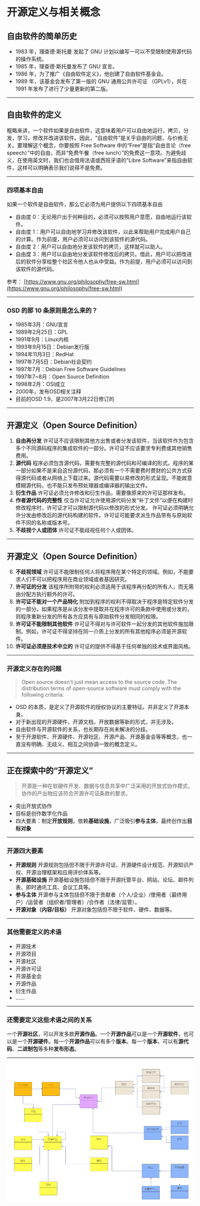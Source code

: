# 开源定义与相关概念

## 自由软件的简单历史

* 1983 年，理查德·斯托曼 发起了 GNU 计划以编写一可以不受限制使用源代码的操作系统。 
* 1985 年，理查德·斯托曼发布了 GNU 宣言。
* 1986 年，为了推广《自由软件定义》，他创建了自由软件基金会。
* 1989 年，该基金会发布了第一版的 GNU 通用公共许可证 （GPLv1），并在 1991 年发布了进行了少量更新的第二版。

---

## 自由软件的定义

粗略来讲，一个软件如果是自由软件，这意味着用户可以自由地运行，拷贝，分发，学习，修改并改进该软件。因此，“自由软件”是关乎自由的问题，与价格无关。要理解这个概念，你要按照 Free Software 中的“Free”是指“自由言论（free speech）”中的自由，而非“免费午餐（free lunch）”的免费这一意项。为避免歧义，在使用英文时，我们也会借用法语或西班牙语的“Libre Software”来指自由软件，这样可以明确表示我们说得不是免费。

---

### 四项基本自由

如果一个软件是自由软件，那么它必须为用户提供以下四项基本自由

* 自由度 0：无论用户出于何种目的，必须可以按照用户意愿，自由地运行该软件。
* 自由度 1：用户可以自由地学习并修改该软件，以此来帮助用户完成用户自己的计算。作为前提，用户必须可以访问到该软件的源代码。
* 自由度 2：用户可以自由地分发该软件的拷贝，这样就可以助人。
* 自由度 3：用户可以自由地分发该软件修改后的拷贝。借此，用户可以把改进后的软件分享给整个社区令他人也从中受益。作为前提，用户必须可以访问到该软件的源代码。

参考： [https://www.gnu.org/philosophy/free-sw.html](https://www.gnu.org/philosophy/free-sw.html)

---

### OSD 的那 10 条原则是怎么来的？

* 1985年3月：GNU宣言
* 1989年2月25日：GPL
* 1991年9月：Linux内核
* 1993年9月15日：Debian发行版
* 1994年11月3日：RedHat
* 1997年7月5日：Debian社会契约
* 1997年7月：Debian Free Software Guidelines
* 1997年7~8月：Open Source Definition
* 1998年2月：OSI成立
* 2000年，发布OSD相关注释
* 目前的OSD 1.9，是2007年3月22日修订的

---

## 开源定义（Open Source Definition）

1. **自由再分发** 许可证不应该限制其他方出售或者分发该软件，当该软件作为包含多个不同源码程序的集成软件的一部分。许可证不应该要求专利费或其他销售费用。
2. **源代码** 程序必须包含源代码，需要有完整的源代码和可编译的形式。程序的某一部分如果不是来自这份源代码，那必须有一个不需要费时费财的公共方式获得源代码或者从网络上下载过来。源代码需要以易修改的形式呈现。不能故意模糊源代码，也不能只发布预处理器或编译器的输出文件。
3. **衍生作品** 许可证必须允许修改和衍生作品，需要像原来的许可证那样发布。
4. **作者源代码的完整性** 仅当许可证允许使用源代码分发“补丁文件”以便在构建时修改程序时，许可证才可以限制源代码以修改的形式分发。 许可证必须明确允许分发由修改后的源代码构建的软件。许可证可能要求派生作品带有与原始软件不同的名称或版本号。
5. **不歧视个人或团体** 许可证不能歧视任何个人或团体。

---

## 开源定义（Open Source Definition）

6. **不歧视领域** 许可证不能限制任何人将程序用在某个特定的领域。例如，不能要求人们不可以把程序用在商业领域或者基因研究。
7. **许可证的分发** 该程序所附带的权利必须适用于该程序再分配的所有人，而无需由分配方执行额外的许可。
8. **许可证不能对一个产品特化** 附加到程序的权利不得取决于程序是特定软件分发的一部分。如果程序是从该分发中提取并在程序许可的条款中使用或分发的，则程序重新分发的所有各方应具有与原始软件分发相同的权限。
9. **许可证不能限制其他软件** 许可证不得对与许可软件一起分发的其他软件施加限制。例如，许可证不得坚持在同一介质上分发的所有其他程序必须是开源软件。
10. **许可证必须是技术中立的** 许可证的提供不得基于任何单独的技术或界面风格。

---

### 开源定义存在的问题

> Open source doesn't just mean access to the source code. The distribution terms of open-source software must comply with the following criteria:

* OSD 的本质，是定义了开源软件的授权协议的主要特征。并非定义了开源本身。
* 对于新出现的开源硬件，开源文档，开放数据等新的形式，并无涉及。
* 自由软件与开源软件的关系，也长期存在尚未解决的分歧。
* 至于开源软件、开源硬件、开源社区、开源产品、开源基金会等等概念，也一直没有明确、无歧义、相互之间协调一致的概念定义。

---

## 正在探索中的“开源定义”

> 开源是一种在软硬件开发、数据与信息共享中广泛采用的开放式协作模式，协作的产出物应该符合开源许可证条款的要求。

* 突出开放式协作
* 目标是创作数字化作品
* 四大要素：制定**开放规则**，依赖**基础设施**，广泛吸引**参与主体**，最终创作出**目标对象**

---

### 开源四大要素

* **开源规则** 开源规则包括但不限于开源许可证、开源硬件设计规范、开源知识产权、开源治理框架和应用评价体系等。
* **开源基础设施** 开源基础设施包括但不限于开源托管平台、网站、论坛、邮件列表、即时通讯工具、会议工具等。
* **参与主体** 开源参与主体包括但不限于贡献者（个人/企业）/使用者（最终用户）/运营者（组织者/管理者）/合作者（法律/监管）。
* **开源对象（内容/目标）** 开源对象包括但不限于软件、硬件、数据等。

---

### 其他需要定义的术语

* 开源技术
* 开源项目
* 开源社区
* 开源许可证
* 开源基金会
* 开源作品
* 衍生作品
* ......

---

### 还需要定义这些术语之间的关系

一个**开源社区**，可以开发多款**开源作品**。一个**开源作品**可以是一个**开源软件**，也可以是一个**开源硬件**。每一个**开源作品**可以有多个**版本**。每一个**版本**，可以有**源代码**、**二进制包**等多种**发布形态**。

---

<img src="./img/metadata.png" />